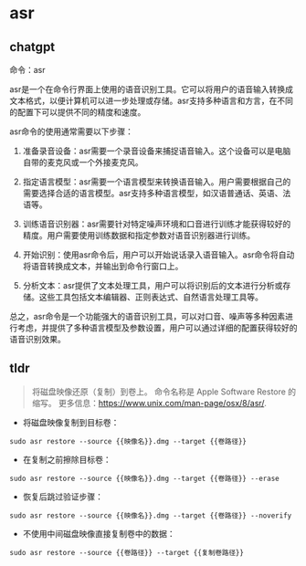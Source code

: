 # asr 
## chatgpt 
命令：asr

asr是一个在命令行界面上使用的语音识别工具。它可以将用户的语音输入转换成文本格式，以便计算机可以进一步处理或存储。asr支持多种语言和方言，在不同的配置下可以提供不同的精度和速度。

asr命令的使用通常需要以下步骤：

1. 准备录音设备：asr需要一个录音设备来捕捉语音输入。这个设备可以是电脑自带的麦克风或一个外接麦克风。

2. 指定语言模型：asr需要一个语言模型来转换语音输入。用户需要根据自己的需要选择合适的语言模型。asr支持多种语言模型，如汉语普通话、英语、法语等。

3. 训练语音识别器：asr需要针对特定噪声环境和口音进行训练才能获得较好的精度。用户需要使用训练数据和指定参数对语音识别器进行训练。

4. 开始识别：使用asr命令后，用户可以开始说话录入语音输入。asr命令将自动将语音转换成文本，并输出到命令行窗口上。

5. 分析文本：asr提供了文本处理工具，用户可以将识别后的文本进行分析或存储。这些工具包括文本编辑器、正则表达式、自然语言处理工具等。

总之，asr命令是一个功能强大的语音识别工具，可以对口音、噪声等多种因素进行考虑，并提供了多种语言模型及参数设置，用户可以通过详细的配置获得较好的语音识别效果。 

## tldr 
 
> 将磁盘映像还原（复制）到卷上。
> 命令名称是 Apple Software Restore 的缩写。
> 更多信息：<https://www.unix.com/man-page/osx/8/asr/>.

- 将磁盘映像复制到目标卷：

`sudo asr restore --source {{映像名}}.dmg --target {{卷路径}}`

- 在复制之前擦除目标卷：

`sudo asr restore --source {{映像名}}.dmg --target {{卷路径}} --erase`

- 恢复后跳过验证步骤：

`sudo asr restore --source {{映像名}}.dmg --target {{卷路径}} --noverify`

- 不使用中间磁盘映像直接复制卷中的数据：

`sudo asr restore --source {{卷路径}} --target {{复制卷路径}}`
